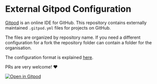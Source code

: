 # External Gitpod Configuration

[Gitpod](https://gitpod.io) is an online IDE for GitHub.
This repository contains externally maintained `.gitpod.yml` files for projects on GitHub.

The files are organized by repository name. If you need a different configuration for a fork the repository folder can contain a folder for the organisation.

The configuration format is explained [here](https://www.gitpod.io/docs/config-gitpod-file/).

PRs are very welcome! :heart:

[![Open in Gitpod](https://gitpod.io/button/open-in-gitpod.svg)](https://gitpod.io/#https://github.com/gitpod-io/definitely-gp)
